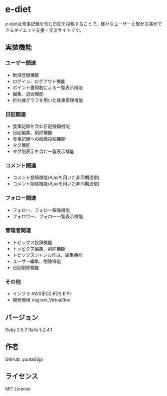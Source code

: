 # e-diet
e-dietは食事記録を含む日記を投稿することで、様々なユーザーと繋がる事ができるダイエット支援・交流サイトです。

## 実装機能

### ユーザー関連
- 新規登録機能
- ログイン、ログアウト機能
- ポイント獲得数による一覧表示機能
- 編集、退会機能
- 折れ線グラフを用いた体重管理機能

### 日記関連
- 食事記録を含む日記投稿機能
- 日記編集、削除機能
- 食事記録への画像投稿機能
- タグ機能
- タグ別表示を含む一覧表示機能

### コメント関連
- コメント投稿機能(Ajaxを用いた非同期通信)
- コメント削除機能(Ajaxを用いた非同期通信)

### フォロー関連
- フォロー、フォロー解除機能
- フォロワー、フォロー一覧表示機能

### 管理者関連
- トピックス投稿機能
- トッピクス編集、削除機能
- トピックスジャンル作成、編集機能
- ユーザー編集、削除機能
- 日記削除機能

### その他
- インフラ
AWS(EC2,RDS,EIP)
- 開発環境
Vagrant,VirtualBox

## バージョン
Ruby 2.5.7
Rails 5.2.4.1

## 作者
GitHub: yuuta66jp

## ライセンス
MIT License
